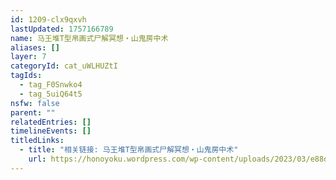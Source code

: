 ```yaml
---
id: 1209-clx9qxvh
lastUpdated: 1757166789
name: 马王堆T型帛画式尸解冥想・山鬼房中术
aliases: []
layer: 7
categoryId: cat_uWLHUZtI
tagIds:
  - tag_F0Snwko4
  - tag_5uiQ64t5
nsfw: false
parent: ""
relatedEntries: []
timelineEvents: []
titledLinks:
  - title: "相关链接: 马王堆T型帛画式尸解冥想・山鬼房中术"
    url: https://honoyoku.wordpress.com/wp-content/uploads/2023/03/e88d86e6a59ae9ad94e6b395.pdf
---
```


